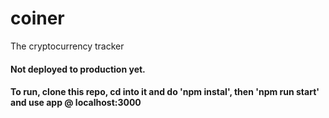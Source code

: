 # coiner
The cryptocurrency tracker


#### Not deployed to production yet.
#### To run, clone this repo, cd into it and do 'npm instal', then 'npm run start' and use app @ localhost:3000
